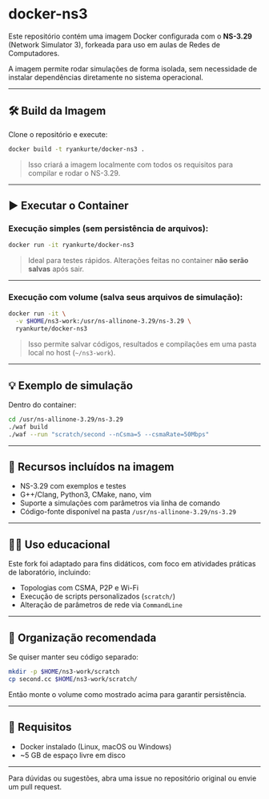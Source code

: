 # docker-ns3

Este repositório contém uma imagem Docker configurada com o **NS-3.29** (Network Simulator 3), forkeada para uso em aulas de Redes de Computadores.

A imagem permite rodar simulações de forma isolada, sem necessidade de instalar dependências diretamente no sistema operacional.

---

## 🛠️ Build da Imagem

Clone o repositório e execute:

```bash
docker build -t ryankurte/docker-ns3 .
````

> Isso criará a imagem localmente com todos os requisitos para compilar e rodar o NS-3.29.

---

## ▶️ Executar o Container

### Execução simples (sem persistência de arquivos):

```bash
docker run -it ryankurte/docker-ns3
```

> Ideal para testes rápidos. Alterações feitas no container **não serão salvas** após sair.

---

### Execução com volume (salva seus arquivos de simulação):

```bash
docker run -it \
  -v $HOME/ns3-work:/usr/ns-allinone-3.29/ns-3.29 \
  ryankurte/docker-ns3
```

> Isso permite salvar códigos, resultados e compilações em uma pasta local no host (`~/ns3-work`).

---

## 💡 Exemplo de simulação

Dentro do container:

```bash
cd /usr/ns-allinone-3.29/ns-3.29
./waf build
./waf --run "scratch/second --nCsma=5 --csmaRate=50Mbps"
```

---

## 📎 Recursos incluídos na imagem

* NS-3.29 com exemplos e testes
* G++/Clang, Python3, CMake, nano, vim
* Suporte a simulações com parâmetros via linha de comando
* Código-fonte disponível na pasta `/usr/ns-allinone-3.29/ns-3.29`

---

## 👨‍🏫 Uso educacional

Este fork foi adaptado para fins didáticos, com foco em atividades práticas de laboratório, incluindo:

* Topologias com CSMA, P2P e Wi-Fi
* Execução de scripts personalizados (`scratch/`)
* Alteração de parâmetros de rede via `CommandLine`

---

## 📂 Organização recomendada

Se quiser manter seu código separado:

```bash
mkdir -p $HOME/ns3-work/scratch
cp second.cc $HOME/ns3-work/scratch/
```

Então monte o volume como mostrado acima para garantir persistência.

---

## 🐧 Requisitos

* Docker instalado (Linux, macOS ou Windows)
* \~5 GB de espaço livre em disco

---

Para dúvidas ou sugestões, abra uma issue no repositório original ou envie um pull request.
